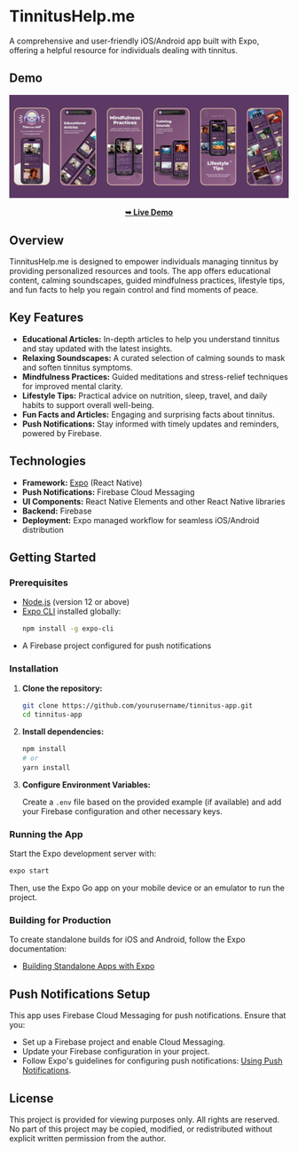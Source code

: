 # TinnitusHelp.me

A comprehensive and user-friendly iOS/Android app built with Expo, offering a helpful resource for individuals dealing with tinnitus.

## Demo

![Desktop Demo](./assets/Screenshots/Banner.jpg "Desktop Demo")

<p align="center">
  <a href="https://www.TinnitusHelp.me/app"><strong>➥ Live Demo</strong></a>
</p>

## Overview

TinnitusHelp.me is designed to empower individuals managing tinnitus by providing personalized resources and tools. The app offers educational content, calming soundscapes, guided mindfulness practices, lifestyle tips, and fun facts to help you regain control and find moments of peace.

## Key Features

- **Educational Articles:** In-depth articles to help you understand tinnitus and stay updated with the latest insights.
- **Relaxing Soundscapes:** A curated selection of calming sounds to mask and soften tinnitus symptoms.
- **Mindfulness Practices:** Guided meditations and stress-relief techniques for improved mental clarity.
- **Lifestyle Tips:** Practical advice on nutrition, sleep, travel, and daily habits to support overall well-being.
- **Fun Facts and Articles:** Engaging and surprising facts about tinnitus.
- **Push Notifications:** Stay informed with timely updates and reminders, powered by Firebase.

## Technologies

- **Framework:** [Expo](https://expo.dev/) (React Native)
- **Push Notifications:** Firebase Cloud Messaging
- **UI Components:** React Native Elements and other React Native libraries
- **Backend:** Firebase
- **Deployment:** Expo managed workflow for seamless iOS/Android distribution

## Getting Started

### Prerequisites

- [Node.js](https://nodejs.org/) (version 12 or above)
- [Expo CLI](https://docs.expo.dev/workflow/expo-cli/) installed globally:
  ```bash
  npm install -g expo-cli
  ```
- A Firebase project configured for push notifications

### Installation

1. **Clone the repository:**

   ```bash
   git clone https://github.com/yourusername/tinnitus-app.git
   cd tinnitus-app
   ```

2. **Install dependencies:**

   ```bash
   npm install
   # or
   yarn install
   ```

3. **Configure Environment Variables:**

   Create a `.env` file based on the provided example (if available) and add your Firebase configuration and other necessary keys.

### Running the App

Start the Expo development server with:

```bash
expo start
```

Then, use the Expo Go app on your mobile device or an emulator to run the project.

### Building for Production

To create standalone builds for iOS and Android, follow the Expo documentation:

- [Building Standalone Apps with Expo](https://docs.expo.dev/build/introduction/)

## Push Notifications Setup

This app uses Firebase Cloud Messaging for push notifications. Ensure that you:

- Set up a Firebase project and enable Cloud Messaging.
- Update your Firebase configuration in your project.
- Follow Expo's guidelines for configuring push notifications: [Using Push Notifications](https://docs.expo.dev/push-notifications/overview/).

## License

This project is provided for viewing purposes only. All rights are reserved. No part of this project may be copied, modified, or redistributed without explicit written permission from the author.
